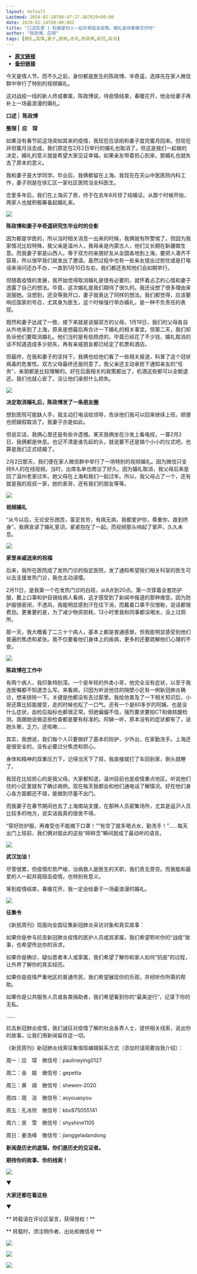 ```yaml
---
layout: default
Lastmod: 2020-02-28T08:47:27.487629+00:00
date: 2020-02-14T00:00:00Z
title: "口述实录 | 和最爱的人一起并肩阻击疫情，婚礼留待春暖花开时"
author: "陈政博、应琛"
tags: [婚礼,疫情,妻子,我俩,信号,陈政博,新冠,取消]
---
```


* [**原文链接**](http://mp.weixin.qq.com/s?__biz=MTUzMDQzNjMwMQ==&mid=2652825164&idx=2&sn=f072dc89dafa8914aa75f3756296cad1&chksm=68ed2bee5f9aa2f82f7f7947c8e06050b56e2ebb14960cf52367e41348e22971a0661c79abb8#rd)
* [**备份链接**](http://archive.is/DUVpC)


  

  

  

  

今天是情人节。而不久之前，身份都是医生的陈政博、辛奇遥，选择先在家人微信群中举行了特别的视频婚礼。

这对战疫一线的新人终成眷属，陈政博说，待疫情结束，春暖花开，他会给妻子再补上一场最浪漫的婚礼。

  

  

  

  

**口述** |  **陈政博**  

**整理 |  应　琛**

  

如果没有春节前这场突如其来的疫情，我现在应该刚和妻子度完蜜月回来。但现在非但蜜月没去成，我们原定在2月2日举行的婚礼也取消了。但这是我们一起做的决定，婚礼的意义就是希望大家见证幸福，如果亲友带着担心到来，那婚礼也就失去了原本的意义。

我和妻子是大学同学。毕业后，我俩都留在上海。我现在在天山中医医院内科工作，妻子则是在徐汇区一家社区医院当全科医生。

恋爱多年后，我们在上海买了房，终于在去年8月领了结婚证。从那个时候开始，两家人也就积极筹备起婚礼来。

![](/images/post/3282b2710dac0d92c0c464177a7fb686.jpg)

**陈政博和妻子辛奇遥研究生毕业时的合影**

因为都是学医的，所以当时相关消息一出来的时候，我俩就有所警惕了。但因为我家情况比较特殊，我父亲是温州人，我母亲是内蒙古人，他们又长期在新疆做生意。而我妻子家是山西人。等于双方的亲朋好友从全国各地到上海，要把人凑齐不容易，所以很早我们就发出了邀请。虽然过程中也有一些亲友提出过担忧或是打电话来询问还办不办，一直到1月10日左右，我们都还告知他们会如期举行。

但随着疫情的发展，我开始觉得取消婚礼是很有必要的，就怀着忐忑的心情和妻子透露了自己的想法。毕竟，这次婚礼是我们期待了很久的。我还设想了很多理由来说服她。没想到，还没等我开口，妻子就表达了同样的想法。我们都觉得，应该要响应国家的号召，尤其身为医生，这个时候强行举办婚礼，是一种不负责任的表现。

既然和妻子达成了一致，接下来就是说服双方的父母。1月19日，我们的父母各自从外地来到了上海，原来是想最后再合计一下婚礼的相关事宜。但第二天，我们却告诉他们要取消婚礼。他们当时是有些顾虑的，毕竟已经花了不少钱，婚礼取消的话不知道造成多少损失，再有亲戚朋友都已经定了机票和酒店。

但最终，在我和妻子的坚持下，我俩也给他们看了一些相关报道，科普了这个冠状病毒的危害性。双方父母最终还是同意了。我父亲还主动承担下通知亲友的“任务”，亲朋都是比较理解的。好在后面相关的政策都出了，机酒这些都可以全额退还。我们也就心安了，没让他们承担什么损失。

![](/images/post/68030a61454a233ee5231dc6fcfe4565.jpg)

**决定取消婚礼后，陈政博发了一条朋友圈**  

想到医院可能缺人手，我主动打电话给领导，告诉他们我可以回来继续上班，顺便也把婚假取消了。我妻子亦是如此。

但说实话，我俩心里还是有些许遗憾。某天我俩坐在沙发上看电视，一算2月2日，我俩都是休息。也记不清是谁先起的头，就说要不还是搞个小小的仪式吧，也算是我们正式结婚了。

2月2日那天，我们便在家人微信群中举行了一场特别的视频婚礼。因为微信只支持9人的在线视频。当时，出席名单也商议了好久。因为婚礼取消，我父母后来是回了温州老家过年。她父母在上海和我们一起过年。所以，我父母占了一个，还有就是我的叔叔一家，她的表哥，还有我们的朋友等等。

![](/images/post/915fa68972b2da3a1345977c62648b71.jpg)

**视频婚礼**

“从今以后，无论安乐困苦，富足贫穷，有病无病，我都爱护你，尊重你，直到终身”，我俩宣读了婚礼誓词，紧紧抱在了一起。而视频那头响起了掌声，久久未息。

![](/images/post/90436b5951c3d56ab7c603fbf3c76a6c.jpg)

**家里亲戚送来的祝福**  

后来，我所在医院成了发热门诊的指定医院，发了通知希望我们相关科室的医生可以去支援发热门诊，我也主动请缨。

2月11日，是我第一个在发热门诊的白班，从8点到20点。第一次穿着全套防护服，戴上口罩和护目镜给病人看病，这才感受到了新闻中报道的那种难受。因为防护服很密闭，不透风，我能明显感到汗在往下淌，而戴着口罩不仅很勒，说话都很费劲。更重要的是，为了减少物资损耗，12小时里我和同事都没喝水，没上过厕所。

那一天，我大概看了二三十个病人，基本上都是普通感冒。但我能明显感受到他们普遍的焦虑和紧张。我不仅要看他们身体上的疾病，更多的还要疏解他们心理的不安。

![](/images/post/defd8f0876a58678d653d9ebc42b728c.jpg)

**陈政博在工作中**

有两个病人，我印象特别深。一个是年轻的外卖小哥，他完全没有症状，以至于我连医嘱都不知道怎么写。来看病，只因为听说他住的隔壁小区有一例新冠肺炎确诊，想来排除一下。关键是他都没有去过那里。我给他普及了一下相关知识后，小哥还算比较能接受，走的时候也松了一口气。还有一个是60多岁的阿姨，也是没什么症状，血检后指标也都很正常。但她偏偏不信，强烈要求要拍CT和做核酸检测。我跟她说做这些检查都是要有标准的。阿姨一听，原本没有的症状都有了，说她头晕，乏力，还咳嗽……

其实，我想说，我们每个人只要做好了基本的防护，少外出，在家勤洗手。上海还是很安全的，没有必要过分焦虑和担心。

身体和精神的双重压力下，记得当天下了班，我直接就打了车回到家，倒头就睡了。

我现在比较担心的是我父母。大家都知道，温州目前也是疫情重点地区。听说他们住的小区里就有了确诊病例。现在每天我都会和他们通电话了解情况。好在他们身心各方面都还不错，能做到尽量不出门。

而我妻子在春节期间也去了上海南站支援，在那种人员密集场所，尤其是返沪人员比较多的地方，说实话我真的很舍不得。

“穿好防护服，再难受也不能摘下口罩！”“有空了就多喝点水，勤洗手！”……每天出门上班前，我们俩对彼此的这些“碎碎念”瞬间就成了最动听的语言。

![](/images/post/ddba656dc0614e4a2b4aa91cfcfeee12.jpg)

**武汉加油！**  

尽管很累，但疫情形势严峻，治病救人是医生的天职，我们责无旁贷。而我能和最爱的人一起并肩阻击疫情，也特别有意义。

等到疫情结束，春暖花开，我一定会给妻子一场最浪漫的婚礼。

![](/images/post/3397bbdf9853726ded83d37bf6ea4d7e.jpg)

**征集令**

《新民周刊》现面向全国征集新冠肺炎采访对象和真实故事：

如果你是参与抗击新冠肺炎疫情的医护人员或其家属，我们希望聆听你的“战疫”故事，也希望传达你的诉求。

如果你是确诊、疑似患者本人或家属，我们希望了解你和家人如何“抗疫”的过程，让外界了解你的真实经历。

如果你是疫情严重地区的普通市民，我们希望展现你的乐观，并倾听你所需的帮助。

如果你是公共服务人员或各类捐助者，我们希望看到你的“最美逆行”，记录下你的无私。

……

抗击新冠肺炎疫情，我们诚征对疫情了解的社会各界人士，提供相关线索，说出你的故事，让我们用新闻留存这一切。

《新民周刊》新冠肺炎线索征集值班编辑联系方式（添加时请简要自我介绍）：

周一：应　琛　微信号：paulineying0127

周二：金　姬　微信号：gepetta

周三：黄　祺　微信号：shewen-2020

周四：周　洁　微信号：asyouasyou

周五：孔冰欣　微信号：kbx875055141

周六：吴　雪　微信号：shyshine1105

周日：姜浩峰　微信号：jianggeladandong

**新闻是历史的底稿，你们是历史的见证者。**

**期待你的故事、你的线索！**

![](/images/post/1f5d8391583e261a286fb4c68551cf83.jpg)

▼

**大家还都在看这些**

▼

** 转载请在评论区留言，获得授权！**  

** 转载时，须注明作者、出处和微信号 **

![](/images/post/e4abdcb7132c3063ea35c44b5f1876e2.jpg)

![](/images/post/77b42fffbcbbb93eb46673fbd5f23a0e.jpg)

![](/images/post/74a97fb428231c61d890d6c1545ac865.jpg)

